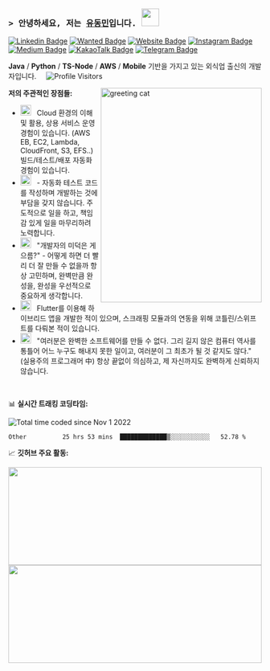 ### <samp>&gt; 안녕하세요, 저는 <a href="https://cat-minzzi.tistory.com/" target="_blank">유동민</a>입니다. <img src="https://media.giphy.com/media/ICOgUNjpvO0PC/giphy.gif" width="35"> </samp>


[![Linkedin Badge](https://img.shields.io/badge/-LinkedIn-0e76a8?style=flat-square&logo=Linkedin&logoColor=white)](https://www.linkedin.com/in/dongmin-yu-0394a5223/)
[![Wanted Badge](https://img.shields.io/badge/-Wanted-0e76a8?style=flat-square&logo=asana&logoColor=white)](https://www.wanted.co.kr/cv/BwEFAg4GDE4BBAcODA0BTEc=)
[![Website Badge](https://img.shields.io/badge/Blog-FF7F7F?style=flat-square&logo=google-chrome&logoColor=white)](https://cat-minzzi.tistory.com/)
[![Instagram Badge](https://img.shields.io/badge/-Insta-e4405f?style=flat-square&logo=Instagram&logoColor=white)](https://www.instagram.com/minzzi._.andrew/)
[![Medium Badge](https://img.shields.io/badge/medium-%2312100E.svg?&style=for-square&logo=medium&logoColor=white)](https://medium.com/@ydm2790)
[![KakaoTalk Badge](https://img.shields.io/badge/-Kakao-FFCD00?style=flat-square&logo=KakaoTalk&logoColor=white)](https://open.kakao.com/o/suc69eLe)
[![Telegram Badge](https://img.shields.io/badge/-Telegram-0088cc?style=flat-square&logo=Telegram&logoColor=white)](https://t.me/AndrewDongminYoo)


**Java** / **Python** / **TS-Node** / **AWS** / **Mobile** 기반을 가지고 있는 외식업 출신의 개발자입니다. &nbsp; &nbsp; 
<img alt="Profile Visitors" src="https://visitor-badge.glitch.me/badge?page_id=AndrewDongminYoo.AndrewDongminYoo&left_text=Profile%20Visitors" loading="lazy" />


<img align="right" alt="greeting cat" src="https://images.unsplash.com/photo-1512295767273-ac109ac3acfa" width="320" height="427" />


**저의 주관적인 장점들:**

- <img src="https://github.com/Gapur/Gapur/blob/main/assets/developer.gif?raw=true" width="21" />&nbsp;&nbsp; Cloud 환경의 이해 및 활용, 상용 서비스 운영 경험이 있습니다. (AWS EB, EC2, Lambda, CloudFront, S3, EFS..) 빌드/테스트/배포 자동화 경험이 있습니다.
- <img src="https://github.com/Gapur/Gapur/blob/main/assets/lightning.gif?raw=true" width="21" />&nbsp;&nbsp; - 자동화 테스트 코드를 작성하며 개발하는 것에 부담을 갖지 않습니다. 주도적으로 일을 하고, 책임감 있게 일을 마무리하려 노력합니다.
- <img src="https://github.com/Gapur/Gapur/blob/main/assets/message.gif?raw=true" width="21" />&nbsp;&nbsp; "개발자의 미덕은 게으름?" - 어떻게 하면 더 빨리 더 잘 만들 수 없을까 항상 고민하며, 완벽만큼 완성을, 완성을 우선적으로 중요하게 생각합니다.
- <img src="https://github.com/Gapur/Gapur/blob/main/assets/laptop.gif?raw=true" width="21" />&nbsp;&nbsp; Flutter를 이용해 하이브리드 앱을 개발한 적이 있으며, 스크래핑 모듈과의 연동을 위해 코틀린/스위프트를 다뤄본 적이 있습니다.
- <img src="https://github.com/Gapur/Gapur/blob/main/assets/letterbox.gif?raw=true" width="21" />&nbsp;&nbsp; "여러분은 완벽한 소프트웨어를 만들 수 없다. 그리 길지 않은 컴퓨터 역사를 통틀어 어느 누구도 해내지 못한 일이고, 여러분이 그 최초가 될 것 같지도 않다." (실용주의 프로그래머 中)
항상 끝없이 의심하고, 제 자신까지도 완벽하게 신뢰하지 않습니다.

</br>

📊 **실시간 트래킹 코딩타임:**

<img class="all-time-badge tip" src="https://wakatime.com/badge/user/9950e5aa-6874-4666-96a4-97dc4da0c644.svg" title="Total time coded since Nov 1 2022" />

<!--START_SECTION:waka-->

```text
Other          25 hrs 53 mins  █████████████▒░░░░░░░░░░░   52.78 %
```

<!--END_SECTION:waka-->


📈 **깃허브 주요 활동:**

<p style="margin-auto">
  <img height="195em" width="100%" src="https://github-readme-stats.vercel.app/api?username=AndrewDongminYoo&show_icons=true&count_private=true&card_width=495" />
  <img height="195em" width="100%" src="https://github-readme-stats.vercel.app/api/top-langs/?username=AndrewDongminYoo&show_icons=true&hide_border=true&title_color=004386&icon_color=004386&layout=compact&langs_count=8&hide=css,html&card_width=495" />
</p>


